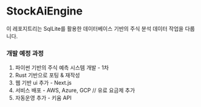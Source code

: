 # StockAiEngine

이 레포지트리는 SqlLite를 활용한 데이터베이스 기반의 주식 분석 데이터 작업을 다룹니다.  

### 개발 예정 과정
1. 파이썬 기반의 주식 예측 시스템 개발 - 1차
2. Rust 기반으로 포팅 & 재작성  
3. 웹 기반 ui 추가 - Next.js 
4. 서비스 배포 - AWS, Azure, GCP // 유료 요금제 추가  
5. 자동운영 추가 - 키움 API